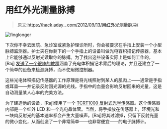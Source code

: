 # 用红外光测量脉搏

> 原文:[https://hack aday . com/2012/09/13/用红外光测量脉冲/](https://hackaday.com/2012/09/13/measuring-a-pulse-with-infrared-light/)

![](../Images/0bdcba60902bee813d5f574867429e7c.png "finglonger")

下次你不幸去医院、急诊室或紧急护理诊所时，你会被要求在手指上安装一个小型脉搏监测器。护士夹在你剩下的一个手指上的设备叫做光电容积描记传感器，基本上它能够通过反射光读取你的脉搏。为了找出这些设备实际上是如何工作的，[Raj] [发送了一个很棒的教程](http://embedded-lab.com/blog/?p=5508)涵盖了光电体积描记术背后的理论，并且还建立了一个简单的设备来检测脉搏，而不使用微控制器。

这些光电体积描记传感器的工作原理是将光线照射到某人的肌肉上——通常是手指或耳垂——并记录反射回光源的光线。手指中的血量会影响反射回来的光量，这是自动测量某人心率的完美方法。

为了建造他的设备，[Raj]使用了一个 [TCRT1000 反射式光学传感器](http://www.vishay.com/optical-sensors/list/product-83752/)。这个传感器内部是一个红外 LED 和一个光电晶体管。当然，将手指放在传感器上，环境光和一块肉反射光的基本速率都会产生大量噪声。[Raj]将其过滤掉，只留下反射光量的微小变化，从而创造了一个非常简单——也非常便宜——的电子脉搏计。